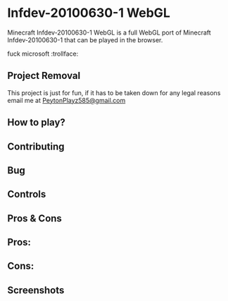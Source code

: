 # Infdev-20100630-1 WebGL
Minecraft Infdev-20100630-1 WebGL is a full WebGL port of Minecraft Infdev-20100630-1 that can be played in the browser.


fuck microsoft :trollface:

## Project Removal
This project is just for fun, if it has to be taken down for any legal reasons email me at PeytonPlayz585@gmail.com

## How to play?

## Contributing

## Bug
## Controls
## Pros & Cons

Pros:
-

Cons:
- 

## Screenshots

